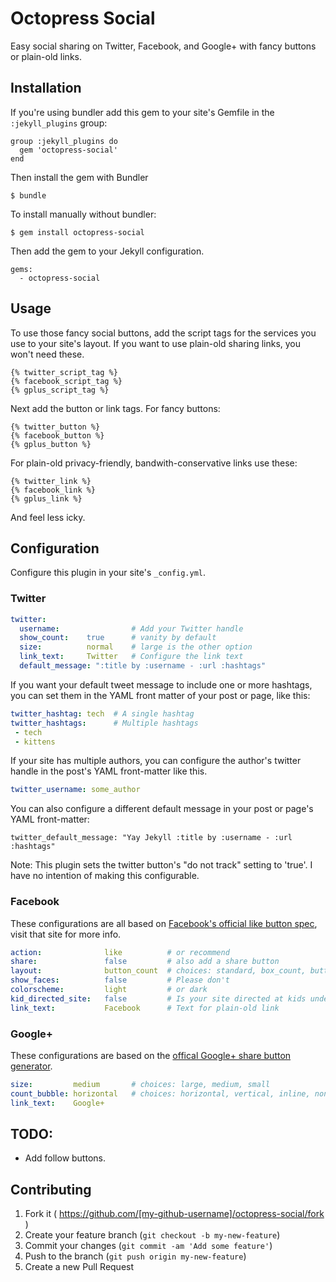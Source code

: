 # Octopress Social

Easy social sharing on Twitter, Facebook, and Google+ with fancy buttons or plain-old links.

## Installation

If you're using bundler add this gem to your site's Gemfile in the `:jekyll_plugins` group:

    group :jekyll_plugins do
      gem 'octopress-social'
    end

Then install the gem with Bundler

    $ bundle

To install manually without bundler:

    $ gem install octopress-social

Then add the gem to your Jekyll configuration.

    gems:
      - octopress-social

## Usage

To use those fancy social buttons, add the script tags for the services
you use to your site's layout. If you want to use plain-old sharing links, you won't need these.

```
{% twitter_script_tag %}
{% facebook_script_tag %}
{% gplus_script_tag %}
```

Next add the button or link tags. For fancy buttons:

```
{% twitter_button %}
{% facebook_button %}
{% gplus_button %}
```


For plain-old privacy-friendly, bandwith-conservative links use these:

```
{% twitter_link %}
{% facebook_link %}
{% gplus_link %}
```

And feel less icky.

## Configuration

Configure this plugin in your site's `_config.yml`.

### Twitter

```yaml
twitter:
  username:                # Add your Twitter handle
  show_count:    true      # vanity by default
  size:          normal    # large is the other option
  link_text:     Twitter   # Configure the link text
  default_message: ":title by :username - :url :hashtags"
```

If you want your default tweet message to include one or more hashtags, you can set
them in the YAML front matter of your post or page, like this:

```yaml
twitter_hashtag: tech  # A single hashtag
twitter_hashtags:      # Multiple hashtags
 - tech
 - kittens
```

If your site has multiple authors, you can configure the author's twitter handle in
the post's YAML front-matter like this.

```yaml
twitter_username: some_author
```

You can also configure a different default message in your post or page's YAML
front-matter:

```
twitter_default_message: "Yay Jekyll :title by :username - :url :hashtags"
```

Note: This plugin sets the twitter button's "do not track" setting to 'true'. I have
no intention of making this configurable.


### Facebook

These configurations are all based on [Facebook's official like button spec](https://developers.facebook.com/docs/plugins/like-button), visit that site for more info.

```yaml
action:              like          # or recommend
share:               false         # also add a share button
layout:              button_count  # choices: standard, box_count, button_count, button
show_faces:          false         # Please don't
colorscheme:         light         # or dark
kid_directed_site:   false         # Is your site directed at kids under 13?
link_text:           Facebook      # Text for plain-old link
```

### Google+

These configurations are based on the [offical Google+ share button generator](https://developers.google.com/+/web/share/).

```yaml
size:         medium       # choices: large, medium, small
count_bubble: horizontal   # choices: horizontal, vertical, inline, none
link_text:    Google+
```

## TODO:

- Add follow buttons.

## Contributing

1. Fork it ( https://github.com/[my-github-username]/octopress-social/fork )
2. Create your feature branch (`git checkout -b my-new-feature`)
3. Commit your changes (`git commit -am 'Add some feature'`)
4. Push to the branch (`git push origin my-new-feature`)
5. Create a new Pull Request
